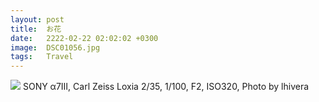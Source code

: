 ```yaml
---
layout: post
title:  お花
date:   2222-02-22 02:02:02 +0300
image:  DSC01056.jpg
tags:   Travel
---
```


![]({{site.baseurl}}/img/DSC01056.jpg)
SONY α7Ⅲ, Carl Zeiss Loxia 2/35, 1/100, F2, ISO320, Photo by lhivera
